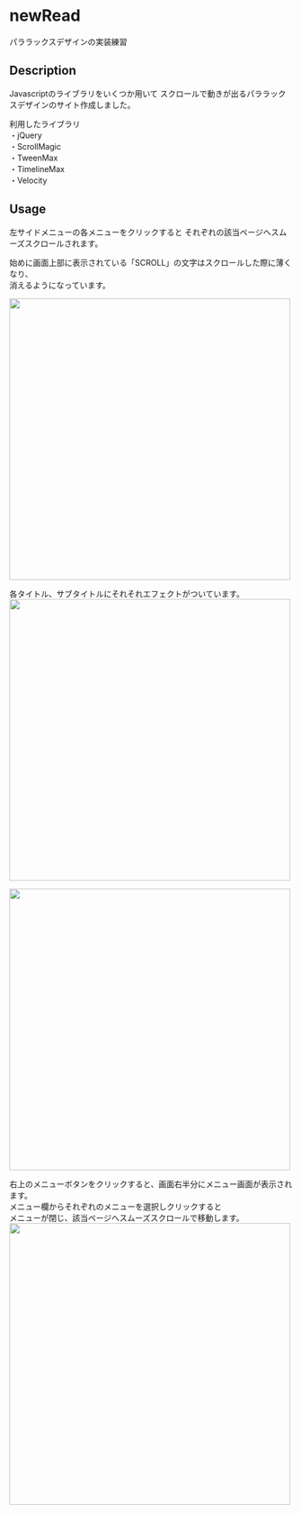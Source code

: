 # newRead

パララックスデザインの実装練習

## Description

Javascriptのライブラリをいくつか用いて
スクロールで動きが出るパララックスデザインのサイト作成しました。

利用したライブラリ  
・jQuery  
・ScrollMagic  
・TweenMax  
・TimelineMax  
・Velocity  


## Usage

左サイドメニューの各メニューをクリックすると
それぞれの該当ページへスムーズスクロールされます。  

始めに画面上部に表示されている「SCROLL」の文字はスクロールした際に薄くなり、  
消えるようになっています。  

<img src="https://user-images.githubusercontent.com/65747602/86862207-b8efb000-c103-11ea-9c15-b2d1808a706b.png" width="500px">  

各タイトル、サブタイトルにそれそれエフェクトがついています。  
<img src="https://user-images.githubusercontent.com/65747602/86862516-50550300-c104-11ea-9497-0676e0e28fd5.png" width="500px">  

<img src="https://user-images.githubusercontent.com/65747602/86862220-c1e08180-c103-11ea-8b99-e629d280adcc.png" width="500px">  

右上のメニューボタンをクリックすると、画面右半分にメニュー画面が表示されます。  
メニュー欄からそれぞれのメニューを選択しクリックすると  
メニューが閉じ、該当ページへスムーズスクロールで移動します。  
<img src="https://user-images.githubusercontent.com/65747602/86862227-c4db7200-c103-11ea-83ca-1be873391ef1.png" width="500px">

